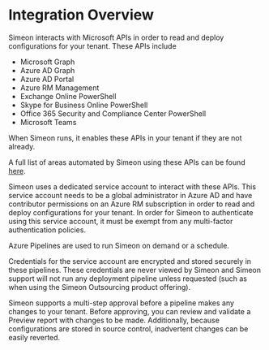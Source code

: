 # Integration Overview

Simeon interacts with Microsoft APIs in order to read and deploy configurations for your tenant. These APIs include
- Microsoft Graph
- Azure AD Graph
- Azure AD Portal
- Azure RM Management
- Exchange Online PowerShell
- Skype for Business Online PowerShell
- Office 365 Security and Compliance Center PowerShell
- Microsoft Teams

When Simeon runs, it enables these APIs in your tenant if they are not already. 

A full list of areas automated by Simeon using these APIs can be found [here](automated-configuration-types.md).

Simeon uses a dedicated service account to interact with these APIs. This service account needs to be a global administrator in Azure AD and have contributor permissions on an Azure RM subscription in order to read and deploy configurations for your tenant. In order for Simeon to authenticate using this service account, it must be exempt from any multi-factor authentication policies. 

Azure Pipelines are used to run Simeon on demand or a schedule. 

Credentials for the service account are encrypted and stored securely in these pipelines. These credentials are never viewed by Simeon and Simeon support will not run any deployment pipeline unless requested (such as when using the Simeon Outsourcing product offering). 

Simeon supports a multi-step approval before a pipeline makes any changes to your tenant. Before approving, you can review and validate a Preview report with changes to be made. Additionally, because configurations are stored in source control, inadvertent changes can be easily reverted. 
